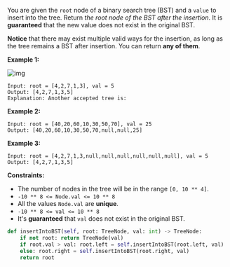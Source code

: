 You are given the `root` node of a binary search tree (BST) and a `value` to insert into the tree. Return *the root node of the BST after the insertion*. It is **guaranteed** that the new value does not exist in the original BST.

**Notice** that there may exist multiple valid ways for the insertion, as long as the tree remains a BST after insertion. You can return **any of them**.

 

**Example 1:**

![img](https://assets.leetcode.com/uploads/2020/10/05/insertbst.jpg)

```
Input: root = [4,2,7,1,3], val = 5
Output: [4,2,7,1,3,5]
Explanation: Another accepted tree is:
```

**Example 2:**

```
Input: root = [40,20,60,10,30,50,70], val = 25
Output: [40,20,60,10,30,50,70,null,null,25]
```

**Example 3:**

```
Input: root = [4,2,7,1,3,null,null,null,null,null,null], val = 5
Output: [4,2,7,1,3,5]
```

 

**Constraints:**

- The number of nodes in the tree will be in the range `[0, 10 ** 4]`.
- `-10 ** 8 <= Node.val <= 10 ** 8`
- All the values `Node.val` are **unique**.
- `-10 ** 8 <= val <= 10 ** 8`
- It's **guaranteed** that `val` does not exist in the original BST.

```python
def insertIntoBST(self, root: TreeNode, val: int) -> TreeNode:
    if not root: return TreeNode(val)
    if root.val > val: root.left = self.insertIntoBST(root.left, val)
    else: root.right = self.insertIntoBST(root.right, val)
    return root
```


